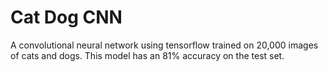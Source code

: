 # Cat Dog CNN  
>
A convolutional neural network using tensorflow trained on 20,000 images of cats and dogs.  This model has an 81% accuracy on the test set.

